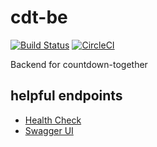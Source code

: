 # cdt-be

[![Build Status](https://travis-ci.org/countdown-together/cdt-be.svg?branch=master)](https://travis-ci.org/countdown-together/cdt-be)
[![CircleCI](https://circleci.com/gh/countdown-together/cdt-be/tree/master.svg?style=svg)](https://circleci.com/gh/countdown-together/cdt-be/tree/master)

Backend for countdown-together

## helpful endpoints

- [Health Check](http://localhost:6014/actuator/health)
- [Swagger UI](http://localhost:6014/swagger-ui.html)
